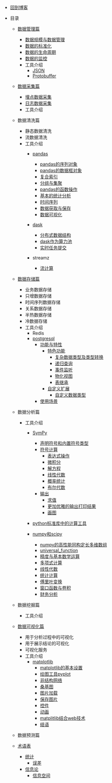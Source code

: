 * [回到博客](http://blog.hszofficial.site/)

* 目录

    * [数据管理篇](数据管理篇/README.md)
        * [数据规模与数据管理](数据管理篇/数据规模与数据管理.md)
        * [数据的标准化](数据管理篇/数据的标准化.md)
        * [数据的生命周期](数据管理篇/数据的生命周期.md)
        * [数据的监控](数据管理篇/数据的监控.md)
        * 工具介绍
            * [JSON](数据管理篇/工具介绍/JSON)
            * [Protobuffer](数据管理篇/工具介绍/JSON)

    * [数据采集篇](数据采集篇/README.md)
        * [埋点数据采集](数据采集篇/埋点数据采集.md)
        * [日志数据采集](数据采集篇/日志数据采集.md)
        * 工具介绍
            
    * 数据清洗篇
        * 静态数据清洗
        * 流数据清洗
        * 工具介绍
            * [pandas](数据清洗篇/工具介绍/pandas/README.md)
                * [pandas的序列对象](数据清洗篇/工具介绍/pandas/pandas的序列对象.md)
                * [pandas的数据框对象](数据清洗篇/工具介绍/pandas/pandas的数据框对象.md)
                * [复合索引](数据清洗篇/工具介绍/pandas/复合索引.md)
                * [分组与集聚](数据清洗篇/工具介绍/pandas/分组与集聚.md)
                * [pandas的函数操作](数据清洗篇/工具介绍/pandas/pandas的函数操作.md)
                * [基本的统计分析](数据清洗篇/工具介绍/pandas/基本的统计分析.md)
                * [时间序列](数据清洗篇/工具介绍/pandas/时间序列/时间序列.md)
                * [数据获取与保存](数据清洗篇/工具介绍/pandas/数据获取与保存.md)
                * [数据可视化](数据清洗篇/工具介绍/pandas/数据可视化/数据可视化.md)

            * [dask](数据清洗篇/工具介绍/dask/README.md)
                * [分布式数据结构](数据清洗篇/工具介绍/dask/分布式数据结构.md)
                * [dask作为算力池](数据清洗篇/工具介绍/dask/dask作为算力池.md)
                * [实时任务提交](数据清洗篇/工具介绍/dask/实时任务提交.md)
            * streamz
                * [流计算](数据清洗篇/工具介绍/streamz/流计算/流计算.md)

    * [数据存储篇](数据存储篇/README.md)
        * 业务数据存储
        * 只增数据存储
        * 时间序列数据存储
        * 关系数据存储
        * 半热数据存储
        * 冷数据存储
        * 工具介绍
            * Redis
            * [postgresql](数据存储篇/工具介绍/postgresql/README.md)
                * [功能与特性](数据存储篇/工具介绍/postgresql/功能与特性/README.md)
                    * [特色功能](数据存储篇/工具介绍/postgresql/功能与特性/特色功能/README.md)
                        * [复杂数据类型及类型转换](数据存储篇/工具介绍/postgresql/功能与特性/特色功能/复杂数据类型及类型转换.md)
                        * [递归查询](数据存储篇/工具介绍/postgresql/功能与特性/特色功能/递归查询.md)
                        * [事件监听](数据存储篇/工具介绍/postgresql/功能与特性/特色功能/事件监听.md)
                        * [物化视图](数据存储篇/工具介绍/postgresql/功能与特性/特色功能/物化视图.md)
                        * [表继承](数据存储篇/工具介绍/postgresql/功能与特性/特色功能/表继承.md)
                    * [自定义扩展](数据存储篇/工具介绍/postgresql/功能与特性/自定义扩展/README.md)
                        * [自定义数据类型](数据存储篇/工具介绍/postgresql/功能与特性/自定义扩展/自定义数据类型.md)
                * [使用场景](数据存储篇/工具介绍/postgresql/使用场景/README.md)

    * 数据分析篇
        * 工具介绍
            * [SymPy](数据分析篇/工具介绍/SymPy/README.md)
                * [声明符号和内置符号类型](数据分析篇/工具介绍/SymPy/声明符号和内置符号类型.md)
                * [符号计算](数据分析篇/工具介绍/SymPy/符号计算/README.md)
                    * [表达式操作](数据分析篇/工具介绍/SymPy/符号计算/表达式操作/表达式操作.md)
                    * [微积分](数据分析篇/工具介绍/SymPy/符号计算/微积分/微积分.md)
                    * [解方程](数据分析篇/工具介绍/SymPy/符号计算/解方程/解方程.md)
                    * [线性代数](数据分析篇/工具介绍/SymPy/符号计算/线性代数/线性代数.md)
                    * [概率统计](数据分析篇/工具介绍/SymPy/符号计算/概率统计/概率统计.md)
                    * [布尔代数](数据分析篇/工具介绍/SymPy/符号计算/布尔代数/布尔代数.md)
                * [输出](数据分析篇/工具介绍/SymPy/输出/README.md)
                    * [求值](数据分析篇/工具介绍/SymPy/输出/求值.md)
                    * [更加优雅的输出打印结果](数据分析篇/工具介绍/SymPy/输出/更加优雅的输出打印结果/更加优雅的输出打印结果.md)
                    * [画图](数据分析篇/工具介绍/SymPy/输出/画图/画图.md)
            * [python标准库中的计算工具](数据分析篇/工具介绍/python标准库中的计算工具/使用标准库处理基本数学问题.md)

            * [numpy和scipy](数据分析篇/工具介绍/numpy和scipy/README.md)
                * [numpy的高性能同构定长多维数组](数据分析篇/工具介绍/numpy和scipy/numpy的高性能同构定长多维数组/numpy的高性能同构定长多维数组.md)
                * [universal_function](数据分析篇/工具介绍/numpy和scipy/universal_function/universal_function.md)
                * [精度与基本数学运算](数据分析篇/工具介绍/numpy和scipy/精度与基本数学运算.md)
                * [多项式计算](数据分析篇/工具介绍/numpy和scipy/多项式计算/多项式计算.md)
                * [线性代数](数据分析篇/工具介绍/numpy和scipy/线性代数.md)
                * [统计计算](数据分析篇/工具介绍/numpy和scipy/统计计算/统计计算.md)
                * [傅里叶变换](数据分析篇/工具介绍/numpy和scipy/傅里叶变换/傅里叶变换.md)
                * [窗口函数与卷积](数据分析篇/工具介绍/numpy和scipy/窗口函数与卷积/窗口函数与卷积.md)
                * [财务分析](数据分析篇/工具介绍/numpy和scipy/财务分析.md)
    
    * 数据挖掘篇
        * 工具介绍

    * [数据可视化篇](数据可视化篇/README.md)
        * 用于分析过程中的可视化
        * 用于展示结论的可视化
        * 可视化服务
        * 工具介绍
            * [matplotlib](数据可视化篇/工具介绍/matplotlib/README.md)
                * [matplotlib的基本设置](数据可视化篇/工具介绍/matplotlib/matplotlib的基本设置/matplotlib的基本设置.md)
                * [绘图工具pyplot](数据可视化篇/工具介绍/matplotlib/绘图工具pyplot/绘图工具pyplot.md)
                * [非结构网络](数据可视化篇/工具介绍/matplotlib/非结构网络/非结构网络.md)
                * [桑基图](数据可视化篇/工具介绍/matplotlib/桑基图/桑基图.md)
                * [图片加载](数据可视化篇/工具介绍/matplotlib/图片加载/图片加载.md)
                * [保存图片](数据可视化篇/工具介绍/matplotlib/保存图片/保存图片.md)
                * [控件](数据可视化篇/工具介绍/matplotlib/控件.md)
                * [动画](数据可视化篇/工具介绍/matplotlib/动画/动画.md)
                * [matplitlib结合web技术](数据可视化篇/工具介绍/matplotlib/matplitlib结合web技术.md)
                * [结语](数据可视化篇/工具介绍/matplotlib/结语.md)

    * 数据预测篇

    * [术语表](术语表/README.md)
        * [统计](术语表/统计/README.md)
            * [误差](术语表/统计/误差.md)
        * [信息论](术语表/信息论/README.md)
            * [信息空间](术语表/信息论/信息空间.md)